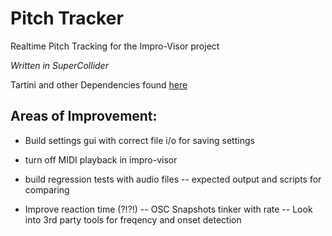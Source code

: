 # Pitch Tracker
Realtime Pitch Tracking for the Impro-Visor project

_Written in SuperCollider_

Tartini and other Dependencies found [here](https://github.com/supercollider/sc3-plugins)

## Areas of Improvement:

- Build settings gui with correct file i/o for saving settings

- turn off MIDI playback in impro-visor

- build regression tests with audio files -- expected output and scripts for comparing

- Improve reaction time (?!?!)
  	  -- OSC Snapshots tinker with rate
	  -- Look into 3rd party tools for freqency and onset detection
